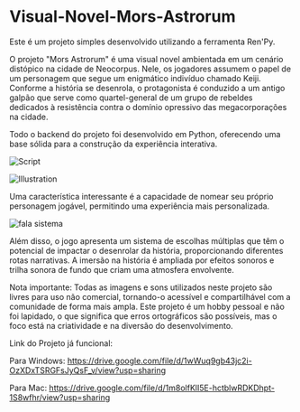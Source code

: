 # Visual-Novel-Mors-Astrorum

Este é um projeto simples desenvolvido utilizando a ferramenta Ren'Py.

O projeto "Mors Astrorum" é uma visual novel ambientada em um cenário distópico na cidade de Neocorpus. Nele, os jogadores assumem o papel de um personagem que segue um enigmático indivíduo chamado Keiji. 
Conforme a história se desenrola, o protagonista é conduzido a um antigo galpão que serve como quartel-general de um grupo de rebeldes dedicados à resistência contra o domínio opressivo das megacorporações na cidade.

Todo o backend do projeto foi desenvolvido em Python, oferecendo uma base sólida para a construção da experiência interativa.

![Script](https://github.com/JackerSoad/Visual-Novel-Mors-Astrorum/assets/131261868/cfebf0c3-5928-4e50-ae18-7d5696ed1ffa)

![Illustration](https://github.com/JackerSoad/Visual-Novel-Mors-Astrorum/assets/131261868/893b8cb4-894e-4235-9bba-5ed8db722204)

Uma característica interessante é a capacidade de nomear seu próprio personagem jogável, permitindo uma experiência mais personalizada.

![fala sistema](https://github.com/JackerSoad/Visual-Novel-Mors-Astrorum/assets/131261868/2d9a7919-a118-4ccb-aeb5-e9b2e702d30e)

Além disso, o jogo apresenta um sistema de escolhas múltiplas que têm o potencial de impactar o desenrolar da história, proporcionando diferentes rotas narrativas. 
A imersão na história é ampliada por efeitos sonoros e trilha sonora de fundo que criam uma atmosfera envolvente.

Nota importante: Todas as imagens e sons utilizados neste projeto são livres para uso não comercial, tornando-o acessível e compartilhável com a comunidade de forma mais ampla. 
Este projeto é um hobby pessoal e não foi lapidado, o que significa que erros ortográficos são possíveis, mas o foco está na criatividade e na diversão do desenvolvimento.

Link do Projeto já funcional:

Para Windows: https://drive.google.com/file/d/1wWuq9gb43jc2i-OzXDxTSRGFsJyQsF_v/view?usp=sharing


Para Mac: https://drive.google.com/file/d/1m8olfKlI5E-hctblwRDKDhpt-1S8wfhr/view?usp=sharing
